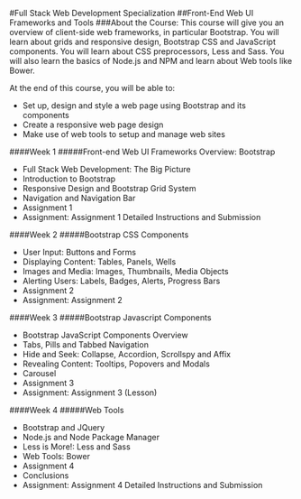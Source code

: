 #Full Stack Web Development Specialization
##Front-End Web UI Frameworks and Tools
###About the Course:
This course will give you an overview of client-side web frameworks, in particular Bootstrap. You will learn about grids and responsive design, Bootstrap CSS and JavaScript components. You will learn about CSS preprocessors, Less and Sass. You will also learn the basics of Node.js and NPM and learn about Web tools like Bower.

At the end of this course, you will be able to:

- Set up, design and style a web page using Bootstrap and its components
- Create a responsive web page design
- Make use of web tools to setup and manage web sites

####Week 1 
#####Front-end Web UI Frameworks Overview: Bootstrap
- Full Stack Web Development: The Big Picture
- Introduction to Bootstrap
- Responsive Design and Bootstrap Grid System
- Navigation and Navigation Bar
- Assignment 1
- Assignment: Assignment 1 Detailed Instructions and Submission

####Week 2
#####Bootstrap CSS Components
- User Input: Buttons and Forms
- Displaying Content: Tables, Panels, Wells
- Images and Media: Images, Thumbnails, Media Objects
- Alerting Users: Labels, Badges, Alerts, Progress Bars
- Assignment 2
- Assignment: Assignment 2

####Week 3
#####Bootstrap Javascript Components
- Bootstrap JavaScript Components Overview
- Tabs, Pills and Tabbed Navigation
- Hide and Seek: Collapse, Accordion, Scrollspy and Affix
- Revealing Content: Tooltips, Popovers and Modals
- Carousel
- Assignment 3
- Assignment: Assignment 3 (Lesson)

####Week 4
#####Web Tools
- Bootstrap and JQuery
- Node.js and Node Package Manager
- Less is More!: Less and Sass
- Web Tools: Bower
- Assignment 4
- Conclusions
- Assignment: Assignment 4 Detailed Instructions and Submission